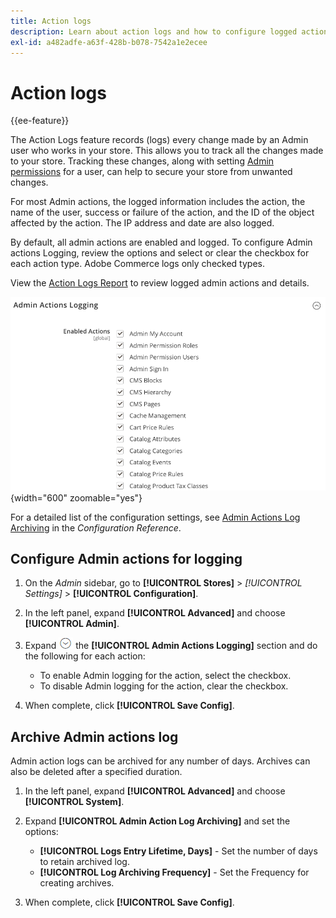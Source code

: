 ```yaml
---
title: Action logs
description: Learn about action logs and how to configure logged actions to help you to track all the changes made to your store.
exl-id: a482adfe-a63f-428b-b078-7542a1e2ecee
---
```

# Action logs

{{ee-feature}}

The Action Logs feature records (logs) every change made by an Admin user who works in your store. This allows you to track all the changes made to your store. Tracking these changes, along with setting [Admin permissions](permissions.md) for a user, can help to secure your store from unwanted changes.

For most Admin actions, the logged information includes the action, the name of the user, success or failure of the action, and the ID of the object affected by the action. The IP address and date are also logged.

By default, all admin actions are enabled and logged. To configure Admin actions Logging, review the options and select or clear the checkbox for each action type. Adobe Commerce logs only checked types.

View the [Action Logs Report](action-log-report.md) to review logged admin actions and details.

![Advanced configuration - admin actions logging](../configuration-reference/advanced/assets/admin-actions-logging.png){width="600" zoomable="yes"}

For a detailed list of the configuration settings, see [Admin Actions Log Archiving](../configuration-reference/advanced/system.md) in the _Configuration Reference_.

## Configure Admin actions for logging

1. On the _Admin_ sidebar, go to **[!UICONTROL Stores]** > _[!UICONTROL Settings]_ > **[!UICONTROL Configuration]**.

1. In the left panel, expand **[!UICONTROL Advanced]** and choose **[!UICONTROL Admin]**.

1. Expand ![Expansion selector](../assets/icon-display-expand.png) the **[!UICONTROL Admin Actions Logging]** section and do the following for each action:

   - To enable Admin logging for the action, select the checkbox.
   - To disable Admin logging for the action, clear the checkbox.

1. When complete, click **[!UICONTROL Save Config]**.

## Archive Admin actions log

Admin action logs can be archived for any number of days. Archives can also be deleted after a specified duration.

1. In the left panel, expand **[!UICONTROL Advanced]** and choose **[!UICONTROL System]**.

1. Expand **[!UICONTROL Admin Action Log Archiving]** and set the options:

   - **[!UICONTROL Logs Entry Lifetime, Days]** - Set the number of days to retain archived log.
   - **[!UICONTROL Log Archiving Frequency]** - Set the Frequency for creating archives.

1. When complete, click **[!UICONTROL Save Config]**.
